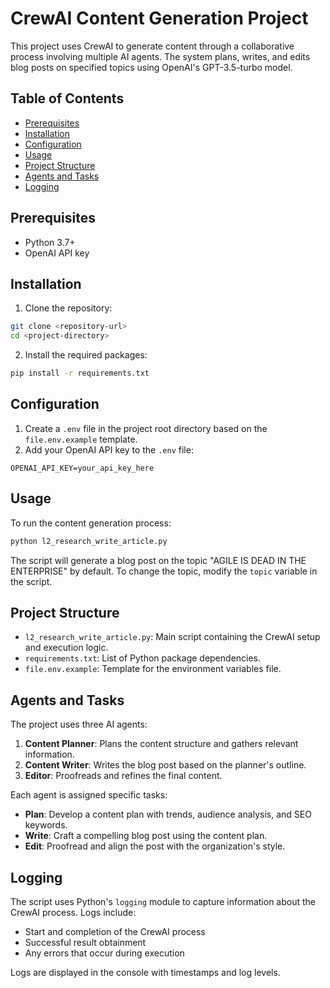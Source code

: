 # CrewAI Content Generation Project

This project uses CrewAI to generate content through a collaborative process involving multiple AI agents. The system plans, writes, and edits blog posts on specified topics using OpenAI's GPT-3.5-turbo model.

## Table of Contents

- [Prerequisites](#prerequisites)
- [Installation](#installation)
- [Configuration](#configuration)
- [Usage](#usage)
- [Project Structure](#project-structure)
- [Agents and Tasks](#agents-and-tasks)
- [Logging](#logging)

## Prerequisites

- Python 3.7+
- OpenAI API key

## Installation

1. Clone the repository:

```bash
git clone <repository-url>
cd <project-directory>
```

2. Install the required packages:

```bash
pip install -r requirements.txt
```

## Configuration

1. Create a `.env` file in the project root directory based on the `file.env.example` template.
2. Add your OpenAI API key to the `.env` file:

```
OPENAI_API_KEY=your_api_key_here
```

## Usage

To run the content generation process:

```bash
python l2_research_write_article.py
```

The script will generate a blog post on the topic "AGILE IS DEAD IN THE ENTERPRISE" by default. To change the topic, modify the `topic` variable in the script.

## Project Structure

- `l2_research_write_article.py`: Main script containing the CrewAI setup and execution logic.
- `requirements.txt`: List of Python package dependencies.
- `file.env.example`: Template for the environment variables file.

## Agents and Tasks

The project uses three AI agents:

1. **Content Planner**: Plans the content structure and gathers relevant information.
2. **Content Writer**: Writes the blog post based on the planner's outline.
3. **Editor**: Proofreads and refines the final content.

Each agent is assigned specific tasks:

- **Plan**: Develop a content plan with trends, audience analysis, and SEO keywords.
- **Write**: Craft a compelling blog post using the content plan.
- **Edit**: Proofread and align the post with the organization's style.

## Logging

The script uses Python's `logging` module to capture information about the CrewAI process. Logs include:

- Start and completion of the CrewAI process
- Successful result obtainment
- Any errors that occur during execution

Logs are displayed in the console with timestamps and log levels.
